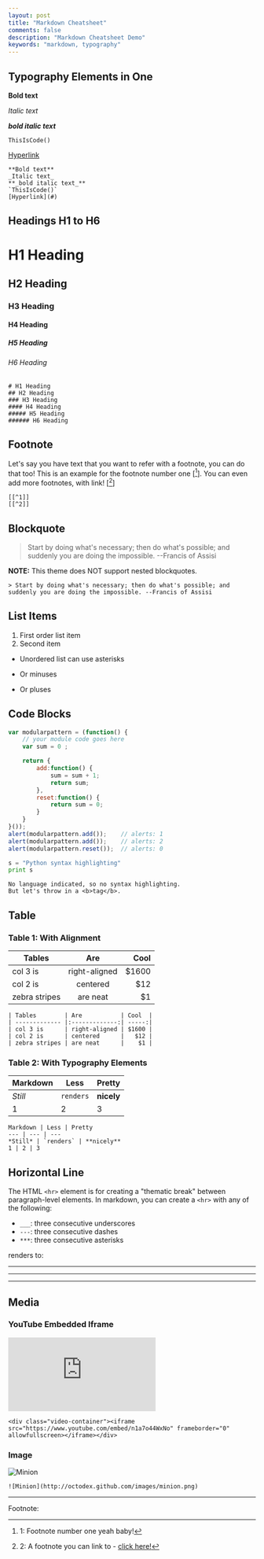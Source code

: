 ```yaml
---
layout: post
title: "Markdown Cheatsheet"
comments: false
description: "Markdown Cheatsheet Demo"
keywords: "markdown, typography"
---
```


## Typography Elements in One

**Bold text**

_Italic text_

**_bold italic text_**

`ThisIsCode()`

[Hyperlink](#)

```
**Bold text**
_Italic text_
**_bold italic text_**
`ThisIsCode()`
[Hyperlink](#)
```

<div class="divider"></div>

## Headings H1 to H6

# H1 Heading

## H2 Heading

### H3 Heading

#### H4 Heading

##### H5 Heading

###### H6 Heading

```
# H1 Heading
## H2 Heading
### H3 Heading
#### H4 Heading
##### H5 Heading
###### H6 Heading
```

<div class="divider"></div>

## Footnote

Let's say you have text that you want to refer with a footnote, you can do that too! This is an example for the footnote number one [[^1]]. You can even add more footnotes, with link! [[^2]]

```
[[^1]]
[[^2]]
```

<div class="divider"></div>

## Blockquote

> Start by doing what's necessary; then do what's possible; and suddenly you are doing the impossible. --Francis of Assisi

**NOTE:** This theme does NOT support nested blockquotes.

```
> Start by doing what's necessary; then do what's possible; and suddenly you are doing the impossible. --Francis of Assisi
```

<div class="divider"></div>

## List Items

1. First order list item
2. Second item

* Unordered list can use asterisks
- Or minuses
+ Or pluses

<div class="divider"></div>

## Code Blocks

```javascript
var modularpattern = (function() {
    // your module code goes here
    var sum = 0 ;

    return {
        add:function() {
            sum = sum + 1;
            return sum;
        },
        reset:function() {
            return sum = 0;    
        }  
    }   
}());
alert(modularpattern.add());    // alerts: 1
alert(modularpattern.add());    // alerts: 2
alert(modularpattern.reset());  // alerts: 0
```

```python
s = "Python syntax highlighting"
print s
```

```
No language indicated, so no syntax highlighting.
But let's throw in a <b>tag</b>.
```

<div class="divider"></div>

## Table

### Table 1: With Alignment

| Tables        | Are           | Cool  |
| ------------- |:-------------:| -----:|
| col 3 is      | right-aligned | $1600 |
| col 2 is      | centered      |   $12 |
| zebra stripes | are neat      |    $1 |

```
| Tables        | Are           | Cool  |
| ------------- |:-------------:| -----:|
| col 3 is      | right-aligned | $1600 |
| col 2 is      | centered      |   $12 |
| zebra stripes | are neat      |    $1 |
```

### Table 2: With Typography Elements

Markdown | Less | Pretty
--- | --- | ---
*Still* | `renders` | **nicely**
1 | 2 | 3

```
Markdown | Less | Pretty
--- | --- | ---
*Still* | `renders` | **nicely**
1 | 2 | 3
```

<div class="divider"></div>

## Horizontal Line

The HTML `<hr>` element is for creating a "thematic break" between paragraph-level elements. In markdown, you can create a `<hr>` with any of the following:

* `___`: three consecutive underscores
* `---`: three consecutive dashes
* `***`: three consecutive asterisks

renders to:

___

---

***

<div class="divider"></div>

## Media

### YouTube Embedded Iframe

<div class="video-container"><iframe src="https://www.youtube.com/embed/n1a7o44WxNo" frameborder="0" allowfullscreen></iframe></div>

```
<div class="video-container"><iframe src="https://www.youtube.com/embed/n1a7o44WxNo" frameborder="0" allowfullscreen></iframe></div>
```

### Image

![Minion](http://octodex.github.com/images/minion.png)

```
![Minion](http://octodex.github.com/images/minion.png)
```

---
Footnote:

[^1]: 1: Footnote number one yeah baby!

[^2]: 2: A footnote you can link to - [click here!](#)
